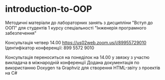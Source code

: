 # introduction-to-OOP
Методичні матеріали до лабораторних занять з дисципліни "Вступ до ООП" 
для студентів 1 курсу спеціальності "Інженерія програмного забезпечення"

 Консультація четвер 14.00 
 https://us02web.zoom.us/j/89955729010
 Ідентифікатор конференції: 899 5572 9010
 
Консультація переноситься на понеділок на 14.00 у звязку з участю викладача в міжнародній конференції
Додана документація по використанню Doxygen та Graphviz для створення HTML-звіту з проектів на C# 
